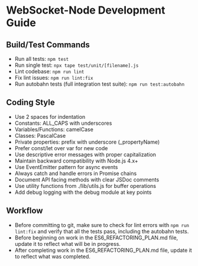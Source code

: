 # WebSocket-Node Development Guide

## Build/Test Commands

- Run all tests: `npm test`
- Run single test: `npx tape test/unit/[filename].js`
- Lint codebase: `npm run lint`
- Fix lint issues: `npm run lint:fix`
- Run autobahn tests (full integration test suite): `npm run test:autobahn`

## Coding Style

- Use 2 spaces for indentation
- Constants: ALL_CAPS with underscores
- Variables/Functions: camelCase
- Classes: PascalCase
- Private properties: prefix with underscore (_propertyName)
- Prefer const/let over var for new code
- Use descriptive error messages with proper capitalization
- Maintain backward compatibility with Node.js 4.x+
- Use EventEmitter pattern for async events
- Always catch and handle errors in Promise chains
- Document API facing methods with clear JSDoc comments
- Use utility functions from ./lib/utils.js for buffer operations
- Add debug logging with the debug module at key points

## Workflow

- Before committing to git, make sure to check for lint errors with `npm run lint:fix` and verify that all the tests pass, including the autobahn tests.
- Before beginning on work in the ES6_REFACTORING_PLAN.md file, update it to reflect what will be in progress.
- After completing work in the ES6_REFACTORING_PLAN.md file, update it to reflect what was completed.
